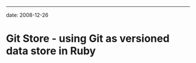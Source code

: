 --- 
date: 2008-12-26

Git Store - using Git as versioned data store in Ruby
=====================================================

